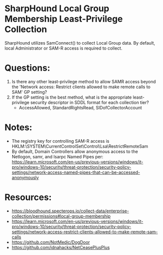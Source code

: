 # SharpHound Local Group Membership Least-Privilege Collection

SharpHound utilizes SamConnect() to collect Local Group data. By default, local Administrator or SAM-R access is required to collect.

# Questions:

1. Is there any other least-privilege method to allow SAMR access beyond the 'Network access: Restrict clients allowed to make remote calls to SAM' GP setting?
2. If the GP setting is the best method, what is the appropriate least-privilege security descriptor in SDDL format for each collection tier?
   - AccessAllowed, StandardRightsRead, SIDofCollectorAccount

# Notes:

- The registry key for controlling SAM-R access is HKLM:\SYSTEM\CurrentControlSet\Control\Lsa\RestrictRemoteSam
- By default, Domain Controllers allow anonymous access to the Netlogon, samr, and lsarpc Named Pipes per: https://learn.microsoft.com/en-us/previous-versions/windows/it-pro/windows-10/security/threat-protection/security-policy-settings/network-access-named-pipes-that-can-be-accessed-anonymously

# Resources:

- https://bloodhound.specterops.io/collect-data/enterprise-collection/permissions#local-group-membership
- https://learn.microsoft.com/en-us/previous-versions/windows/it-pro/windows-10/security/threat-protection/security-policy-settings/network-access-restrict-clients-allowed-to-make-remote-sam-calls
- https://github.com/NotMedic/DogDoor
- https://github.com/idnahacks/NetCeasePlusPlus

